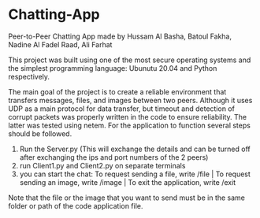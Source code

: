 # Chatting-App
Peer-to-Peer Chatting App made by Hussam Al Basha, Batoul Fakha, Nadine Al Fadel Raad, Ali Farhat



This project was built using one of the most secure operating systems and the simplest programming language:
Ubunutu 20.04 and Python respectively.

The main goal of the project is to create a reliable environment that transfers messages, files, and images between two peers.
Although it uses UDP as a main protocol for data transfer, but timeout and detection of corrupt packets was properly written in the code 
to ensure reliability.
The latter was tested using netem. For the application to function several steps should be followed.

1) Run the Server.py (This will exchange the details and can be turned off after exchanging the ips and port numbers of the 2 peers)
2) run Client1.py and Client2.py on separate terminals
3) you can start the chat:
To request sending a file, write /file |
To request sending an image, write /image |
To exit the application, write /exit  

Note that the file or the image that you want to send must be in the same folder or path of the code application file.
